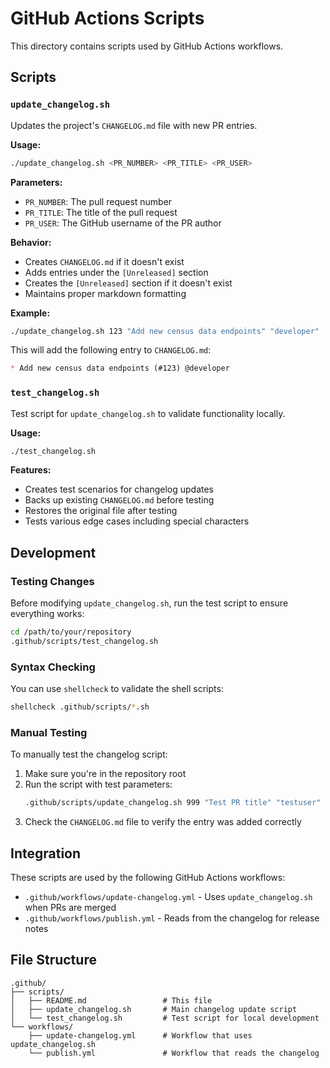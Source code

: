 # GitHub Actions Scripts

This directory contains scripts used by GitHub Actions workflows.

## Scripts

### `update_changelog.sh`

Updates the project's `CHANGELOG.md` file with new PR entries.

**Usage:**
```bash
./update_changelog.sh <PR_NUMBER> <PR_TITLE> <PR_USER>
```

**Parameters:**
- `PR_NUMBER`: The pull request number
- `PR_TITLE`: The title of the pull request
- `PR_USER`: The GitHub username of the PR author

**Behavior:**
- Creates `CHANGELOG.md` if it doesn't exist
- Adds entries under the `[Unreleased]` section
- Creates the `[Unreleased]` section if it doesn't exist
- Maintains proper markdown formatting

**Example:**
```bash
./update_changelog.sh 123 "Add new census data endpoints" "developer"
```

This will add the following entry to `CHANGELOG.md`:
```markdown
* Add new census data endpoints (#123) @developer
```

### `test_changelog.sh`

Test script for `update_changelog.sh` to validate functionality locally.

**Usage:**
```bash
./test_changelog.sh
```

**Features:**
- Creates test scenarios for changelog updates
- Backs up existing `CHANGELOG.md` before testing
- Restores the original file after testing
- Tests various edge cases including special characters

## Development

### Testing Changes

Before modifying `update_changelog.sh`, run the test script to ensure everything works:

```bash
cd /path/to/your/repository
.github/scripts/test_changelog.sh
```

### Syntax Checking

You can use `shellcheck` to validate the shell scripts:

```bash
shellcheck .github/scripts/*.sh
```

### Manual Testing

To manually test the changelog script:

1. Make sure you're in the repository root
2. Run the script with test parameters:
   ```bash
   .github/scripts/update_changelog.sh 999 "Test PR title" "testuser"
   ```
3. Check the `CHANGELOG.md` file to verify the entry was added correctly

## Integration

These scripts are used by the following GitHub Actions workflows:

- `.github/workflows/update-changelog.yml` - Uses `update_changelog.sh` when PRs are merged
- `.github/workflows/publish.yml` - Reads from the changelog for release notes

## File Structure

```
.github/
├── scripts/
│   ├── README.md                 # This file
│   ├── update_changelog.sh       # Main changelog update script
│   └── test_changelog.sh         # Test script for local development
└── workflows/
    ├── update-changelog.yml      # Workflow that uses update_changelog.sh
    └── publish.yml               # Workflow that reads the changelog
```

